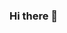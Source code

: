 ### Hi there 👋

<!--
**NishilVani/NishilVani** is a ✨ _special_ ✨ repository because its `README.md` (this file) appears on your GitHub profile.

Here are some ideas to get you started:

- 🔭 I’m currently working on mememine.in .
- 🌱 I’m currently learning Kivy, C++
- 💬 Ask me about ...
- 📫 How to reach me: ...
- 😄 Pronouns: ...
- ⚡ Fun fact: ...
-->
